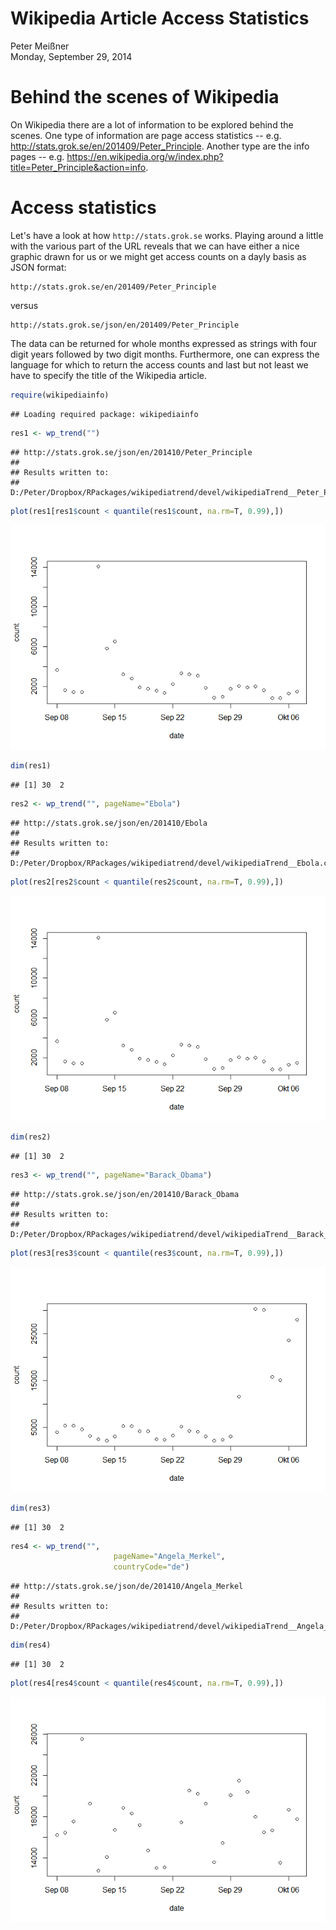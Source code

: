 # Wikipedia Article Access Statistics
Peter Meißner  
Monday, September 29, 2014  

# Behind the scenes of Wikipedia

On Wikipedia there are a lot of information to be explored behind the scenes. One type of information are page access statistics -- e.g. http://stats.grok.se/en/201409/Peter_Principle. Another type are the info pages -- e.g. https://en.wikipedia.org/w/index.php?title=Peter_Principle&action=info.


# Access statistics

Let's have a look at how `http://stats.grok.se` works. Playing around a little with the various part of the URL reveals that we can have either a nice graphic drawn for us or we might get access counts on a dayly basis as JSON format: 

```
http://stats.grok.se/en/201409/Peter_Principle
```
versus
```
http://stats.grok.se/json/en/201409/Peter_Principle
```

The data can be returned for whole months expressed as strings with four digit years followed by two digit months. Furthermore, one can express the language for which to return the access counts and last but not least we have to specify the title of the Wikipedia article. 


```r
require(wikipediainfo)
```

```
## Loading required package: wikipediainfo
```


```r
res1 <- wp_trend("")
```

```
## http://stats.grok.se/json/en/201410/Peter_Principle
## 
## Results written to:
## D:/Peter/Dropbox/RPackages/wikipediatrend/devel/wikipediaTrend__Peter_Principle.csv
```

```r
plot(res1[res1$count < quantile(res1$count, na.rm=T, 0.99),])
```

![plot of chunk unnamed-chunk-2](./Readme_files/figure-html/unnamed-chunk-2.png) 

```r
dim(res1)
```

```
## [1] 30  2
```

```r
res2 <- wp_trend("", pageName="Ebola")
```

```
## http://stats.grok.se/json/en/201410/Ebola
## 
## Results written to:
## D:/Peter/Dropbox/RPackages/wikipediatrend/devel/wikipediaTrend__Ebola.csv
```

```r
plot(res2[res2$count < quantile(res2$count, na.rm=T, 0.99),])
```

![plot of chunk unnamed-chunk-3](./Readme_files/figure-html/unnamed-chunk-3.png) 

```r
dim(res2)
```

```
## [1] 30  2
```

```r
res3 <- wp_trend("", pageName="Barack_Obama")
```

```
## http://stats.grok.se/json/en/201410/Barack_Obama
## 
## Results written to:
## D:/Peter/Dropbox/RPackages/wikipediatrend/devel/wikipediaTrend__Barack_Obama.csv
```

```r
plot(res3[res3$count < quantile(res3$count, na.rm=T, 0.99),])
```

![plot of chunk unnamed-chunk-4](./Readme_files/figure-html/unnamed-chunk-4.png) 

```r
dim(res3)
```

```
## [1] 30  2
```

```r
res4 <- wp_trend("", 
                       pageName="Angela_Merkel",
                       countryCode="de")
```

```
## http://stats.grok.se/json/de/201410/Angela_Merkel
## 
## Results written to:
## D:/Peter/Dropbox/RPackages/wikipediatrend/devel/wikipediaTrend__Angela_Merkel.csv
```

```r
dim(res4)
```

```
## [1] 30  2
```

```r
plot(res4[res4$count < quantile(res4$count, na.rm=T, 0.99),])
```

![plot of chunk unnamed-chunk-5](./Readme_files/figure-html/unnamed-chunk-5.png) 












